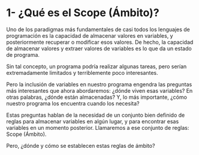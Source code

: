# 1- ¿Qué es el Scope \(Ámbito\)?

Uno de los paradigmas más fundamentales de casi todos los lenguajes de programación es la capacidad de almacenar valores en variables, y posteriormente recuperar o modificar esos valores. De hecho, la capacidad de almacenar valores y extraer valores de variables es lo que da un estado de programa.

Sin tal concepto, un programa podría realizar algunas tareas, pero serían extremadamente limitados y terriblemente poco interesantes.

Pero la inclusión de variables en nuestro programa engendra las preguntas más interesantes que ahora abordaremos: ¿dónde viven esas variables? En otras palabras, ¿dónde están almacenadas? Y, lo más importante, ¿cómo nuestro programa los encuentra cuando los necesita?

Estas preguntas hablan de la necesidad de un conjunto bien definido de reglas para almacenar variables en algún lugar, y para encontrar esas variables en un momento posterior. Llamaremos a ese conjunto de reglas: Scope \(Ámbito\).

Pero, ¿dónde y cómo se establecen estas reglas de ámbito?



